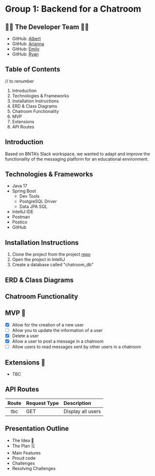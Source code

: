 # Group 1: Backend for a Chatroom

## 👥🎸 The Developer Team 🎸👥
- GitHub: [Albert](https://github.com/Al-B-code)
- GitHub: [Arianna](https://github.com/Ariannacoseschi)
- GitHub: [Emily](https://github.com/remily23)
- GitHub: [Ryan](https://github.com/RyanNekadio)

## Table of Contents
// to renumber
1. Introduction
2. Technologies & Frameworks
3. Installation Instructions
4. ERD & Class Diagrams
5. Chatroom Functionality
6. MVP
7. Extensions
8. API Routes

## Introduction 
Based on BNTA’s Slack workspace, we wanted to adapt and improve the functionality of the messaging platform for an educational environment.

## Technologies & Frameworks
- Java 17
- Spring Boot
  - Dev Tools
  - PostgreSQL Driver
  - Data JPA SQL
- IntelliJ IDE
- Postman
- Postico
- GitHub

## Installation Instructions
1. Clone the project from the project [repo](https://github.com/Al-B-code/backend_chatroom)
2. Open the project in IntelliJ
3. Create a database called "chatroom_db"

## ERD & Class Diagrams

## Chatroom Functionality

## MVP 🫡
- [X] Allow for the creation of a new user
- [ ] Allow you to update the information of a user
- [X] Delete a user
- [X] Allow a user to post a message in a chatroom
- [ ] Allow users to read messages sent by other users in a chatroom

## Extensions 💪
- TBC

## API Routes
|       Route       | Request Type | Description                          |
|:------------------------------:|:-------------|:-------------------------------------|
|           tbc            | GET          | Display all users                    |

## Presentation Outline
- The Idea 🧠
- The Plan 🗒️
- Main Features 
- Proud code
- Challenges 
- Resolving Challenges 


